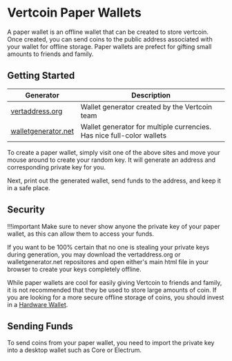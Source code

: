 # Vertcoin Paper Wallets

A paper wallet is an offline wallet that can be created to store vertcoin. Once created, you can send coins to the public address associated with your wallet for offline storage. Paper wallets are prefect for gifting small amounts to friends and family.

## Getting Started

| Generator | Description |
|----|----|
| [vertaddress.org](https://vertaddress.org) | Wallet generator created by the Vertcoin team |
| [walletgenerator.net](https://walletgenerator.net/?currency=Vertcoin) | Wallet generator for multiple currencies. Has nice full-color wallets |

To create a paper wallet, simply visit one of the above sites and move your mouse around to create your random key. It will generate an address and corresponding private key for you.

Next, print out the generated wallet, send funds to the address, and keep it in a safe place.

## Security

!!!important
    Make sure to never show anyone the private key of your paper wallet, as this can allow them to access your funds.

If you want to be 100% certain that no one is stealing your private keys during generation, you may download the vertaddress.org or walletgenerator.net repositores and open either's main html file in your browser to create your keys completely offline.

While paper wallets are cool for easily giving Vertcoin to friends and family, it is not recommended that they be used to store large amounts of coin. If you are looking for a more secure offline storage of coins, you should invest in a [Hardware Wallet](./Hardware-Wallets/).

## Sending Funds

To send coins from your paper wallet, you need to import the private key into a desktop wallet such as Core or Electrum.